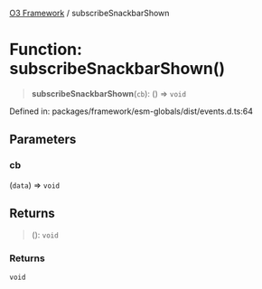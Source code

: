 [O3 Framework](../API.md) / subscribeSnackbarShown

# Function: subscribeSnackbarShown()

> **subscribeSnackbarShown**(`cb`): () => `void`

Defined in: packages/framework/esm-globals/dist/events.d.ts:64

## Parameters

### cb

(`data`) => `void`

## Returns

> (): `void`

### Returns

`void`
